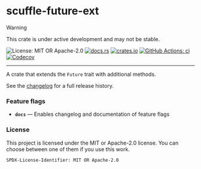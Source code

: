 <!-- cargo-sync-rdme title [[ -->
# scuffle-future-ext
<!-- cargo-sync-rdme ]] -->

> [!WARNING]  
> This crate is under active development and may not be stable.

<!-- cargo-sync-rdme badge [[ -->
![License: MIT OR Apache-2.0](https://img.shields.io/crates/l/scuffle-future-ext.svg?style=flat-square)
[![docs.rs](https://img.shields.io/docsrs/scuffle-future-ext.svg?logo=docs.rs&style=flat-square)](https://docs.rs/scuffle-future-ext)
[![crates.io](https://img.shields.io/crates/v/scuffle-future-ext.svg?logo=rust&style=flat-square)](https://crates.io/crates/scuffle-future-ext)
[![GitHub Actions: ci](https://img.shields.io/github/actions/workflow/status/scufflecloud/scuffle/ci.yaml.svg?label=ci&logo=github&style=flat-square)](https://github.com/scufflecloud/scuffle/actions/workflows/ci.yaml)
[![Codecov](https://img.shields.io/codecov/c/github/scufflecloud/scuffle.svg?label=codecov&logo=codecov&style=flat-square)](https://codecov.io/gh/scufflecloud/scuffle)
<!-- cargo-sync-rdme ]] -->

---

<!-- cargo-sync-rdme rustdoc [[ -->
A crate that extends the `Future` trait with additional methods.

See the [changelog](./CHANGELOG.md) for a full release history.

### Feature flags

* **`docs`** —  Enables changelog and documentation of feature flags

### License

This project is licensed under the MIT or Apache-2.0 license.
You can choose between one of them if you use this work.

`SPDX-License-Identifier: MIT OR Apache-2.0`
<!-- cargo-sync-rdme ]] -->
